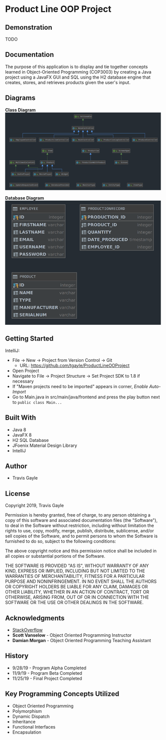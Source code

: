 # Product Line OOP Project

## Demonstration
TODO


## Documentation
The purpose of this application is to display and tie together concepts learned in Object-Oriented Programming (COP3003) by creating a Java project using a JavaFX GUI and SQL using the H2 database engine that creates, stores, and retrieves products given the user's input.


## Diagrams
**Class Diagram**
![Classes](class_diagram.png)

**Database Diagram**
![Database Diagram](database_diagram.png)


## Getting Started
IntelliJ:
* File -> New -> Project from Version Control -> Git
    * URL: https://github.com/tgayle/ProductLineOOProject
* Open Project
* Navigate to File -> Project Structure -> Set Project SDK to 1.8 if necessary
* If "Maven projects need to be imported" appears in corner, *Enable Auto-Import*
* Go to Main.java in src/main/java/frontend and press the play button next to `public class Main...`

## Built With
* Java 8
* JavaFX 8
* H2 SQL Database
* JFoenix Material Design Library
* IntelliJ

## Author
* Travis Gayle

## License
Copyright 2019, Travis Gayle

Permission is hereby granted, free of charge, to any person obtaining a copy of this software and associated documentation files (the "Software"), to deal in the Software without restriction, including without limitation the rights to use, copy, modify, merge, publish, distribute, sublicense, and/or sell copies of the Software, and to permit persons to whom the Software is furnished to do so, subject to the following conditions:

The above copyright notice and this permission notice shall be included in all copies or substantial portions of the Software.

THE SOFTWARE IS PROVIDED "AS IS", WITHOUT WARRANTY OF ANY KIND, EXPRESS OR IMPLIED, INCLUDING BUT NOT LIMITED TO THE WARRANTIES OF MERCHANTABILITY, FITNESS FOR A PARTICULAR PURPOSE AND NONINFRINGEMENT. IN NO EVENT SHALL THE AUTHORS OR COPYRIGHT HOLDERS BE LIABLE FOR ANY CLAIM, DAMAGES OR OTHER LIABILITY, WHETHER IN AN ACTION OF CONTRACT, TORT OR OTHERWISE, ARISING FROM, OUT OF OR IN CONNECTION WITH THE SOFTWARE OR THE USE OR OTHER DEALINGS IN THE SOFTWARE.

## Acknowledgments
* [StackOverflow](https://stackoverflow.com)
* **Scott Vanselow** - Object Oriented Programming Instructor
* **Damian Morgan** - Object Oriented Programming Teaching Assistant

## History
* 9/28/19 - Program Alpha Completed
* 11/9/19 - Program Beta Completed
* 11/25/19 - Final Project Completed

## Key Programming Concepts Utilized
* Object Oriented Programming
* Polymorphism
* Dynamic Dispatch
* Inheritance
* Functional Interfaces
* Encapsulation
